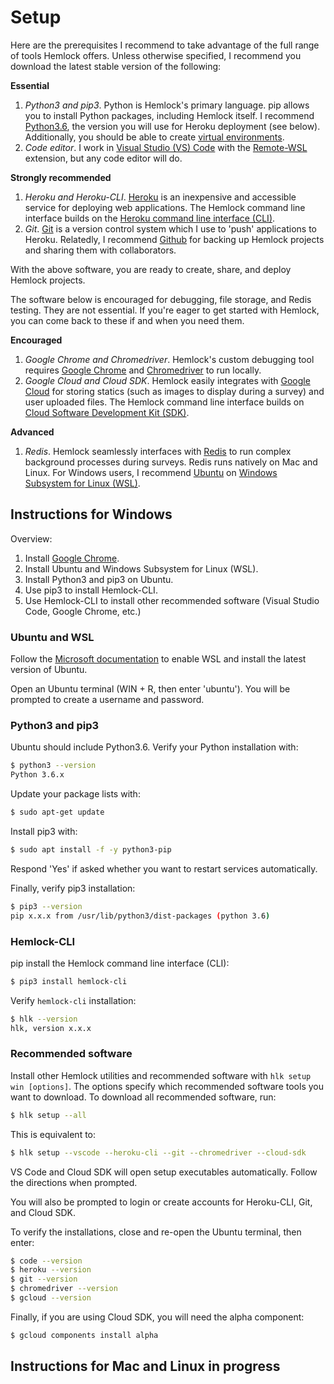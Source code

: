 # Setup

Here are the prerequisites I recommend to take advantage of the full range of tools Hemlock offers. Unless otherwise specified, I recommend you download the latest stable version of the following:

**Essential**

1. *Python3 and pip3*. Python is Hemlock's primary language. pip allows you to install Python packages, including Hemlock itself. I recommend [Python3.6](https://www.python.org/downloads/release/python-366/), the version you will use for Heroku deployment (see below). Additionally, you should be able to create [virtual environments](https://docs.python.org/3/library/venv.html).
2. *Code editor*. I work in [Visual Studio (VS) Code](https://code.visualstudio.com/download) with the [Remote-WSL](https://code.visualstudio.com/docs/remote/wsl) extension, but any code editor will do.

**Strongly recommended**

1. *Heroku and Heroku-CLI*. [Heroku](https://heroku.com/) is an inexpensive and accessible service for deploying web applications. The Hemlock command line interface builds on the [Heroku command line interface (CLI)](https://devcenter.heroku.com/articles/heroku-cli).
2. *Git*. [Git](https://git-scm.com/) is a version control system which I use to 'push' applications to Heroku. Relatedly, I recommend [Github](https://github.com/) for backing up Hemlock projects and sharing them with collaborators.

With the above software, you are ready to create, share, and deploy Hemlock projects.

The software below is encouraged for debugging, file storage, and Redis testing. They are not essential. If you're eager to get started with Hemlock, you can come back to these if and when you need them.

**Encouraged**

1. *Google Chrome and Chromedriver*. Hemlock's custom debugging tool requires [Google Chrome](https://www.google.com/chrome/) and [Chromedriver](https://chromedriver.chromium.org/downloads) to run locally.
2. *Google Cloud and Cloud SDK*. Hemlock easily integrates with [Google Cloud](https://cloud.google.com/) for storing statics (such as images to display during a survey) and user uploaded files. The Hemlock command line interface builds on [Cloud Software Development Kit (SDK)](https://cloud.google.com/sdk/).

**Advanced**

1. *Redis*. Hemlock seamlessly interfaces with [Redis](https://redis.io) to run complex background processes during surveys. Redis runs natively on Mac and Linux. For Windows users, I recommend [Ubuntu](https://ubuntu.com/) on [Windows Subsystem for Linux (WSL)](https://docs.microsoft.com/en-us/windows/wsl/install-win10). 

## Instructions for Windows

Overview:

1. Install [Google Chrome](https://www.google.com/chrome/).
2. Install Ubuntu and Windows Subsystem for Linux (WSL).
3. Install Python3 and pip3 on Ubuntu.
4. Use pip3 to install Hemlock-CLI.
5. Use Hemlock-CLI to install other recommended software (Visual Studio Code, Google Chrome, etc.)

### Ubuntu and WSL

Follow the [Microsoft documentation](https://docs.microsoft.com/en-us/windows/wsl/install-win10) to enable WSL and install the latest version of Ubuntu.

Open an Ubuntu terminal (WIN + R, then enter 'ubuntu'). You will be prompted to create a username and password.

### Python3 and pip3

Ubuntu should include Python3.6. Verify your Python installation with:

```bash
$ python3 --version
Python 3.6.x
```

Update your package lists with:

```bash
$ sudo apt-get update
```

Install pip3 with:

```bash
$ sudo apt install -f -y python3-pip
```

Respond 'Yes' if asked whether you want to restart services automatically.

Finally, verify pip3 installation:

```bash
$ pip3 --version
pip x.x.x from /usr/lib/python3/dist-packages (python 3.6)
```

### Hemlock-CLI

pip install the Hemlock command line interface (CLI):

```bash
$ pip3 install hemlock-cli
```

Verify `hemlock-cli` installation:

```bash
$ hlk --version
hlk, version x.x.x
```

### Recommended software

Install other Hemlock utilities and recommended software with `hlk setup win [options]`. The options specify which recommended software tools you want to download. To download all recommended software, run:

```bash
$ hlk setup --all
```

This is equivalent to:

```bash
$ hlk setup --vscode --heroku-cli --git --chromedriver --cloud-sdk
```

VS Code and Cloud SDK will open setup executables automatically. Follow the directions when prompted.

You will also be prompted to login or create accounts for Heroku-CLI, Git, and Cloud SDK.

To verify the installations, close and re-open the Ubuntu terminal, then enter:

```bash
$ code --version
$ heroku --version
$ git --version
$ chromedriver --version
$ gcloud --version
```

Finally, if you are using Cloud SDK, you will need the alpha component:

```bash
$ gcloud components install alpha
```

## Instructions for Mac and Linux in progress